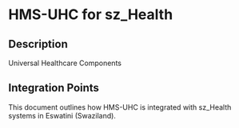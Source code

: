 # HMS-UHC for sz_Health

## Description

Universal Healthcare Components

## Integration Points

This document outlines how HMS-UHC is integrated with sz_Health systems in Eswatini (Swaziland).
